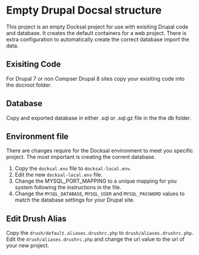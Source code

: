 # Empty Drupal Docsal structure

This project is an empty Docksal project for use with exisiting Drupal code and database.
It creates the default containers for a web project. There is extra configuration to automatically create the correct database import the data.

## Exisiting Code
For Drupal 7 or non Compser Drupal 8 sites copy your exisiting code into the docroot folder.

## Database
Copy and exported database in either .sql or .sql.gz file in the the db folder.

## Environment file
There are changes require for the Docksal environment to meet you specific project.
The most important is creating the corrent database.

1. Copy the `docksal.env` file to `docksal-local.env`.
2. Edit the new `docksal-local.env` file.
3. Change the MYSQL_PORT_MAPPING to a unique mapping for you system following the instructions in the file.
4. Change the `MYSQL_DATABASE`, `MYSQL_USER` and `MYSQL_PASSWORD` values to match the database settings for your Drupal site.

## Edit Drush Alias
Copy the `drush/default.aliases.drushrc.php` to `drush/aliases.drushrc.php`.
Edit the `drush/aliases.drushrc.php` and change the uri value to the uri of your new project.
